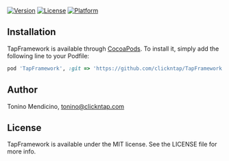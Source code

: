 [![Version](https://img.shields.io/cocoapods/v/TapFramework.svg?style=flat)](http://cocoadocs.org/docsets/TapFramework)
[![License](https://img.shields.io/cocoapods/l/TapFramework.svg?style=flat)](http://cocoadocs.org/docsets/TapFramework)
[![Platform](https://img.shields.io/cocoapods/p/TapFramework.svg?style=flat)](http://cocoadocs.org/docsets/TapFramework)

## Installation

TapFramework is available through [CocoaPods](http://cocoapods.org). To install
it, simply add the following line to your Podfile:

```ruby
pod 'TapFramework', :git => 'https://github.com/clickntap/TapFramework'
```

## Author

Tonino Mendicino, tonino@clickntap.com

## License

TapFramework is available under the MIT license. See the LICENSE file for more info.
